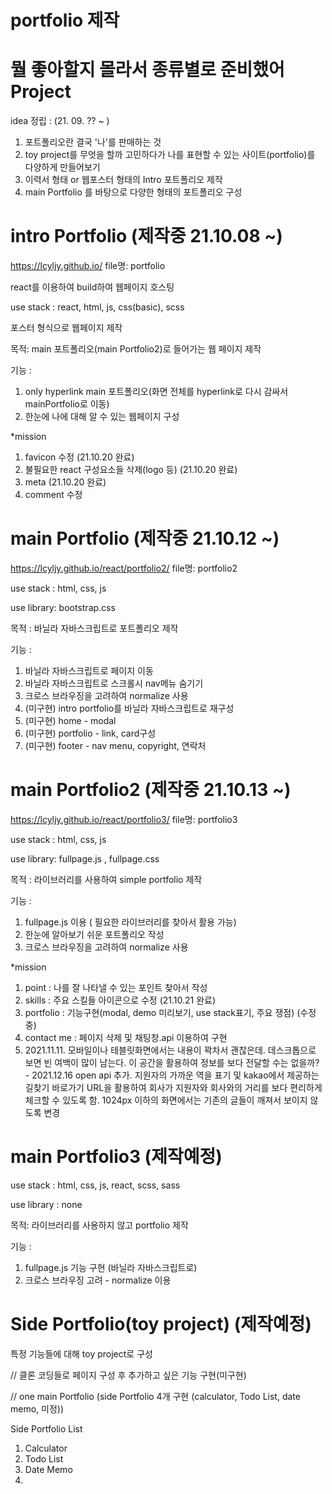 # portfolio 제작

# 뭘 좋아할지 몰라서 종류별로 준비했어 Project
idea 정립 : (21. 09. ?? ~ )
1. 포트폴리오란 결국 '나'를 판매하는 것
2. toy project를 무엇을 할까 고민하다가 나를 표현할 수 있는 사이트(portfolio)를 다양하게 만들어보기
3. 이력서 형태 or 웹포스터 형태의 Intro 포트폴리오 제작
4. main Portfolio 를 바탕으로 다양한 형태의 포트폴리오 구성

# intro Portfolio (제작중 21.10.08 ~) 
https://lcyljy.github.io/
file명: portfolio

react를 이용하여 build하여 웹페이지 호스팅

use stack : react, html, js, css(basic), scss

포스터 형식으로 웹페이지 제작

목적: main 포트폴리오(main Portfolio2)로 들어가는 웹 페이지 제작

기능 : 
1. only hyperlink main 포트폴리오(화면 전체를 hyperlink로 다시 감싸서 mainPortfolio로 이동)
2. 한눈에 나에 대해 알 수 있는 웹페이지 구성

*mission
1. favicon 수정 (21.10.20 완료)
2. 불필요한 react 구성요소들 삭제(logo 등) (21.10.20 완료)
3. meta (21.10.20 완료)
4. comment 수정

# main Portfolio (제작중 21.10.12 ~)
https://lcyljy.github.io/react/portfolio2/
file명: portfolio2

use stack : html, css, js

use library: bootstrap.css

목적 : 바닐라 자바스크립트로 포트폴리오 제작

기능 :
1. 바닐라 자바스크립트로 페이지 이동
2. 바닐라 자바스크립트로 스크롤시 nav메뉴 숨기기
3. 크로스 브라우징을 고려하여 normalize 사용
4. (미구현) intro portfolio를 바닐라 자바스크립트로 재구성
5. (미구현) home - modal
6. (미구현) portfolio - link, card구성
7. (미구현) footer - nav menu, copyright, 연락처


# main Portfolio2 (제작중 21.10.13 ~)
https://lcyljy.github.io/react/portfolio3/
file명: portfolio3

use stack : html, css, js

use library: fullpage.js , fullpage.css

목적 : 라이브러리를 사용하여 simple portfolio 제작

기능 :
1. fullpage.js 이용 ( 필요한 라이브러리를 찾아서 활용 가능)
2. 한눈에 알아보기 쉬운 포트폴리오 작성
3. 크로스 브라우징을 고려하여 normalize 사용

*mission
1. point : 나를 잘 나타낼 수 있는 포인트 찾아서 작성 
2. skills : 주요 스킬들 아이콘으로 수정 (21.10.21 완료)
3. portfolio : 기능구현(modal, demo 미리보기, use stack표기, 주요 쟁점) (수정중)
4. contact me : 페이지 삭제 및 채팅창.api 이용하여 구현
5. 2021.11.11. 모바일이나 테블릿화면에서는 내용이 꽉차서 괜찮은데. 데스크톱으로 보면 빈 여백이 많이 남는다. 이 공간을 활용하여 정보를 보다 전달할 수는 없을까? - 2021.12.16 open api 추가. 지원자의 가까운 역을 표기 및 kakao에서 제공하는 길찾기 바로가기 URL을 활용하여 회사가 지원자와 회사와의 거리를 보다 편리하게 체크할 수 있도록 함. 1024px 이하의 화면에서는 기존의 글들이 깨져서 보이지 않도록 변경

# main Portfolio3 (제작예정)

use stack : html, css, js, react, scss, sass

use library : none

목적: 라이브러리를 사용하지 않고 portfolio 제작

기능 :
1. fullpage.js 기능 구현 (바닐라 자바스크립트로)
2. 크로스 브라우징 고려 - normalize 이용

# Side Portfolio(toy project) (제작예정)

특정 기능들에 대해 toy project로 구성

// 클론 코딩들로 페이지 구성 후 추가하고 싶은 기능 구현(미구현)

// one main Portfolio (side Portfolio 4개 구현 (calculator, Todo List, date memo, 미정))

Side Portfolio List
1. Calculator
2. Todo List
3. Date Memo
4. 
